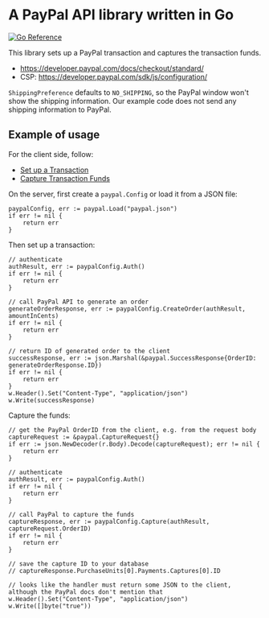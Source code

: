# A PayPal API library written in Go

[![Go Reference](https://pkg.go.dev/badge/github.com/dys2p/go-paypal.svg)](https://pkg.go.dev/github.com/dys2p/go-paypal)

This library sets up a PayPal transaction and captures the transaction funds.

- https://developer.paypal.com/docs/checkout/standard/
- CSP: https://developer.paypal.com/sdk/js/configuration/

`ShippingPreference` defaults to `NO_SHIPPING`, so the PayPal window won't show the shipping information. Our example code does not send any shipping information to PayPal.

## Example of usage

For the client side, follow:

* [Set up a Transaction](https://developer.paypal.com/docs/checkout/reference/server-integration/set-up-transaction/)
* [Capture Transaction Funds](https://developer.paypal.com/docs/checkout/reference/server-integration/capture-transaction/)

On the server, first create a `paypal.Config` or load it from a JSON file:

```
paypalConfig, err := paypal.Load("paypal.json")
if err != nil {
	return err
}
```

Then set up a transaction:

```
// authenticate
authResult, err := paypalConfig.Auth()
if err != nil {
	return err
}

// call PayPal API to generate an order
generateOrderResponse, err := paypalConfig.CreateOrder(authResult, amountInCents)
if err != nil {
	return err
}

// return ID of generated order to the client
successResponse, err := json.Marshal(&paypal.SuccessResponse{OrderID: generateOrderResponse.ID})
if err != nil {
	return err
}
w.Header().Set("Content-Type", "application/json")
w.Write(successResponse)
```

Capture the funds:

```
// get the PayPal OrderID from the client, e.g. from the request body
captureRequest := &paypal.CaptureRequest{}
if err := json.NewDecoder(r.Body).Decode(captureRequest); err != nil {
	return err
}

// authenticate
authResult, err := paypalConfig.Auth()
if err != nil {
	return err
}

// call PayPal to capture the funds
captureResponse, err := paypalConfig.Capture(authResult, captureRequest.OrderID)
if err != nil {
	return err
}

// save the capture ID to your database
// captureResponse.PurchaseUnits[0].Payments.Captures[0].ID

// looks like the handler must return some JSON to the client, although the PayPal docs don't mention that
w.Header().Set("Content-Type", "application/json")
w.Write([]byte("true"))
```
